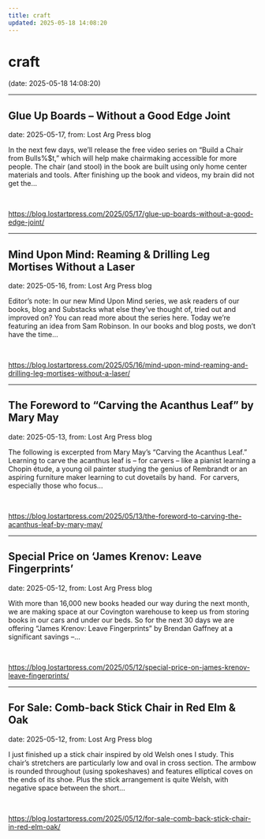 ```yaml
---
title: craft
updated: 2025-05-18 14:08:20
---
```


# craft

(date: 2025-05-18 14:08:20)

---

## Glue Up Boards – Without a Good Edge Joint

date: 2025-05-17, from: Lost Arg Press blog

In the next few days, we’ll release the free video series on “Build a Chair from Bulls%$t,” which will help make chairmaking accessible for more people. The chair (and stool) in the book are built using only home center materials and tools. After finishing up the book and videos, my brain did not get the... 

<br> 

<https://blog.lostartpress.com/2025/05/17/glue-up-boards-without-a-good-edge-joint/>

---

## Mind Upon Mind: Reaming & Drilling Leg Mortises Without a Laser

date: 2025-05-16, from: Lost Arg Press blog

Editor’s note: In our new Mind Upon Mind series, we ask readers of our books, blog and Substacks what else they&#8217;ve thought of, tried out and improved on? You can read more about the series here. Today we’re featuring an idea from Sam Robinson. In our books and blog posts, we don’t have the time... 

<br> 

<https://blog.lostartpress.com/2025/05/16/mind-upon-mind-reaming-and-drilling-leg-mortises-without-a-laser/>

---

## The Foreword to “Carving the Acanthus Leaf” by Mary May

date: 2025-05-13, from: Lost Arg Press blog

The following is excerpted from Mary May’s “Carving the Acanthus Leaf.” Learning to carve the acanthus leaf is – for carvers – like a pianist learning a Chopin étude, a young oil painter studying the genius of Rembrandt or an aspiring furniture maker learning to cut dovetails by hand.&#160; For carvers, especially those who focus... 

<br> 

<https://blog.lostartpress.com/2025/05/13/the-foreword-to-carving-the-acanthus-leaf-by-mary-may/>

---

## Special Price on ‘James Krenov: Leave Fingerprints’

date: 2025-05-12, from: Lost Arg Press blog

With more than 16,000 new books headed our way during the next month, we are making space at our Covington warehouse to keep us from storing books in our cars and under our beds. So for the next 30 days we are offering “James Krenov: Leave Fingerprints” by Brendan Gaffney at a significant savings –... 

<br> 

<https://blog.lostartpress.com/2025/05/12/special-price-on-james-krenov-leave-fingerprints/>

---

## For Sale: Comb-back Stick Chair in Red Elm & Oak

date: 2025-05-12, from: Lost Arg Press blog

I just finished up a stick chair inspired by old Welsh ones I study. This chair&#8217;s stretchers are particularly low and oval in cross section. The armbow is rounded throughout (using spokeshaves) and features elliptical coves on the ends of its shoe. Plus the stick arrangement is quite Welsh, with negative space between the short... 

<br> 

<https://blog.lostartpress.com/2025/05/12/for-sale-comb-back-stick-chair-in-red-elm-oak/>

